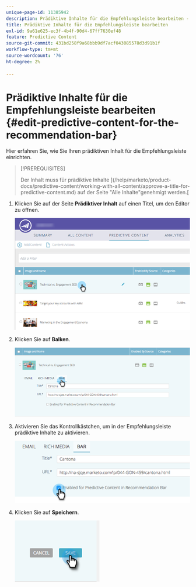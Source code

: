 ```yaml
---
unique-page-id: 11385942
description: Prädiktive Inhalte für die Empfehlungsleiste bearbeiten - Marketo-Dokumente - Produktdokumentation
title: Prädiktive Inhalte für die Empfehlungsleiste bearbeiten
exl-id: 9a61e625-ec3f-4b4f-90d4-67ff7630ef48
feature: Predictive Content
source-git-commit: 431bd258f9a68bbb9df7acf043085578d3d91b1f
workflow-type: tm+mt
source-wordcount: '76'
ht-degree: 2%

---
```


# Prädiktive Inhalte für die Empfehlungsleiste bearbeiten {#edit-predictive-content-for-the-recommendation-bar}

Hier erfahren Sie, wie Sie Ihren prädiktiven Inhalt für die Empfehlungsleiste einrichten.

>[!PREREQUISITES]
>
>Der Inhalt muss für prädiktive Inhalte ](/help/marketo/product-docs/predictive-content/working-with-all-content/approve-a-title-for-predictive-content.md) auf der Seite &quot;Alle Inhalte&quot;genehmigt werden.[

1. Klicken Sie auf der Seite **Prädiktiver Inhalt** auf einen Titel, um den Editor zu öffnen.

   ![](assets/image2017-10-3-9-3a45-3a13.png)

1. Klicken Sie auf **Balken**.

   ![](assets/image2017-10-3-9-3a45-3a48.png)

1. Aktivieren Sie das Kontrollkästchen, um in der Empfehlungsleiste prädiktive Inhalte zu aktivieren.

   ![](assets/image2017-10-3-9-3a46-3a18.png)

1. Klicken Sie auf **Speichern**.

   ![](assets/save.png)
